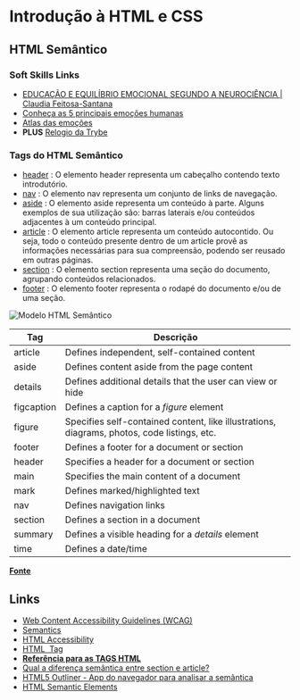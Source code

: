 # Introdução à HTML e CSS

## HTML Semântico

### Soft Skills Links

- [EDUCAÇÃO E EQUILÍBRIO EMOCIONAL SEGUNDO A NEUROCIÊNCIA | Claudia Feitosa-Santana](https://www.youtube.com/watch?v=8LJvSj_YeVQ)
- [Conheça as 5 principais emoções humanas](https://www.vittude.com/blog/conheca-as-emocoes/)
- [Atlas das emoções](http://atlasofemotions.org/#introduction/)
- **PLUS** [Relogio da Trybe](https://enicio.github.io/boraprodiatrybe/)

### Tags do HTML Semântico

- [header](https://developer.mozilla.org/en-US/docs/Web/HTML/Element/header) : O elemento header representa um cabeçalho contendo texto introdutório.
- [nav](https://developer.mozilla.org/en-US/docs/Web/HTML/Element/nav) : O elemento nav representa um conjunto de links de navegação. 
- [aside](https://developer.mozilla.org/en-US/docs/Web/HTML/Element/aside) : O elemento aside representa um conteúdo à parte. Alguns exemplos de sua utilização são: barras laterais e/ou conteúdos adjacentes à um conteúdo principal.
- [article](https://developer.mozilla.org/en-US/docs/Web/HTML/Element/article) : O elemento article representa um conteúdo autocontido. Ou seja, todo o conteúdo presente dentro de um article provê as informações necessárias para sua compreensão, podendo ser reusado em outras páginas.
- [section](https://developer.mozilla.org/en-US/docs/Web/HTML/Element/section) : O elemento section representa uma seção do documento, agrupando conteúdos relacionados.
- [footer](https://developer.mozilla.org/en-US/docs/Web/HTML/Element/footer) : O elemento footer representa o rodapé do documento e/ou de uma seção.

![Modelo HTML Semântico](https://www.w3schools.com/html/img_sem_elements.gif)

| Tag | Descrição |
|-----|-----------|
| article |	Defines independent, self-contained content |
| aside |	Defines content aside from the page content |
| details |	Defines additional details that the user can view or hide |
| figcaption | Defines a caption for a *figure* element |
| figure |	Specifies self-contained content, like illustrations, diagrams, photos, code listings, etc. |
| footer |	Defines a footer for a document or section |
| header |	Specifies a header for a document or section |
| main |	Specifies the main content of a document |
| mark |	Defines marked/highlighted text |
| nav |	Defines navigation links |
| section |	Defines a section in a document |
| summary |	Defines a visible heading for a *details* element |
| time |	Defines a date/time |

**[Fonte](https://www.w3schools.com/html/html5_semantic_elements.asp)**

## Links

- [Web Content Accessibility Guidelines (WCAG)](https://achecker.ca/guideline/view_guideline.php?id=8)
- [Semantics](https://developer.mozilla.org/en-US/docs/Glossary/Semantics)
- [HTML Accessibility](https://www.w3schools.com/html/html_accessibility.asp)
- [HTML <img> Tag](w3schools.com/tags/tag_img.asp)
- **[Referência para as TAGS HTML](https://htmlreference.io/)**
- [Qual a diferença semântica entre section e article?](https://pt.stackoverflow.com/questions/326021/qual-a-diferen%C3%A7a-sem%C3%A2ntica-entre-section-e-article)
- [HTML5 Outliner - App do navegador para analisar a semântica](https://chrome.google.com/webstore/detail/html5-outliner/afoibpobokebhgfnknfndkgemglggomo?hl=pt-BR)
- [HTML Semantic Elements](https://www.w3schools.com/html/html5_semantic_elements.asp)
